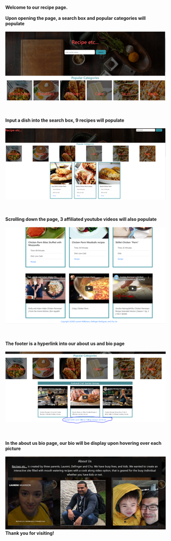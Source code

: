 
<strong>Welcome to our recipe page.</strong>
<br><br>
<strong>Upon opening the page, a search box and popular categories will populate</strong>
<br><br>
![](images/Read-me-pics/opening.PNG)
<br><br><br><br>
<strong>Input a dish into the search box, 9 recipes will populate</strong>
<br><br>
![](/images/Read-me-pics/search.PNG)
<br><br><br><br>
<strong>Scrolling down the page, 3 affiliated youtube videos will also populate</strong>
<br><br>
![](images/Read-me-pics/recipes-with-video.PNG)
<br><br><br><br>
<strong>The footer is a hyperlink into our about us and bio page</strong>
<br><br>
![](/images/Read-me-pics/footer-to-bio.PNG)
<br><br><br><br>
<strong>In the about us bio page, our bio will be display upon hovering over each picture</strong>
<br><br>
![](/images/Read-me-pics/bio.png)
<strong>Thank you for visiting!</strong>
